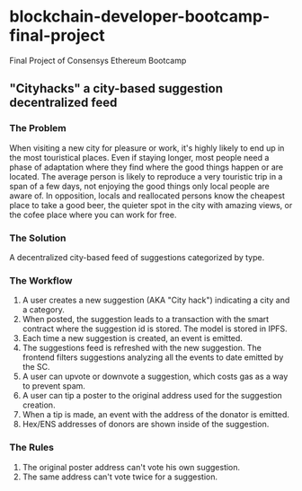 # blockchain-developer-bootcamp-final-project
Final Project of Consensys Ethereum Bootcamp

## "Cityhacks" a city-based suggestion decentralized feed 

### The Problem

When visiting a new city for pleasure or work, it's highly likely to end up in the most touristical places. Even if staying longer, most people need a phase of adaptation where they find where the good things happen or are located. The average person is likely to reproduce a very touristic trip in a span of a few days, not enjoying the good things only local people are aware of. In opposition, locals and reallocated persons know the cheapest place to take a good beer, the quieter spot in the city with amazing views, or the cofee place where you can work for free.

### The Solution

A decentralized city-based feed of suggestions categorized by type.

### The Workflow

1. A user creates a new suggestion (AKA "City hack") indicating a city and a category.
2. When posted, the suggestion leads to a transaction with the smart contract where the suggestion id is stored. The model is stored in IPFS.
3. Each time a new suggestion is created, an event is emitted.
4. The suggestions feed is refreshed with the new suggestion. The frontend filters suggestions analyzing all the events to date emitted by the SC.
5. A user can upvote or downvote a suggestion, which costs gas as a way to prevent spam.
6. A user can tip a poster to the original address used for the suggestion creation.
7. When a tip is made, an event with the address of the donator is emitted.
8. Hex/ENS addresses of donors are shown inside of the suggestion.

### The Rules
1. The original poster address can't vote his own suggestion.
2. The same address can't vote twice for a suggestion.


